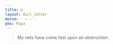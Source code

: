 ```yaml
---
title: p
layout: dict_letter
morse: · ‒ ‒ ·
pho: Papa
---
```

> My nets have come fast upon an obstruction.